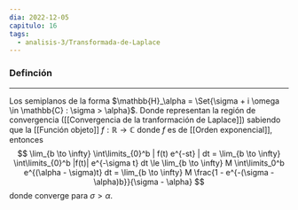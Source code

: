 ```yaml
---
dia: 2022-12-05
capitulo: 16
tags:
  - analisis-3/Transformada-de-Laplace
---
```

### Definción
---
Los semiplanos de la forma $\mathbb{H}_\alpha = \Set{\sigma + i \omega \in \mathbb{C} : \sigma > \alpha}$. Donde representan la región de convergencia ([[Convergencia de la tranformación de Laplace]]) sabiendo que la [[Función objeto]] $f : \mathbb{R} \to \mathbb{C}$ donde $f$ es de [[Orden exponencial]], entonces $$ \lim_{b \to \infty} \int\limits_{0}^b | f(t) e^{-st} | dt = \lim_{b \to \infty} \int\limits_{0}^b |f(t)| e^{-\sigma t} dt \le \lim_{b \to \infty} M \int\limits_0^b e^{(\alpha - \sigma)t} dt = \lim_{b \to \infty} M \frac{1 - e^{-(\sigma - \alpha)b}}{\sigma - \alpha} $$ donde converge para $\sigma > \alpha$.